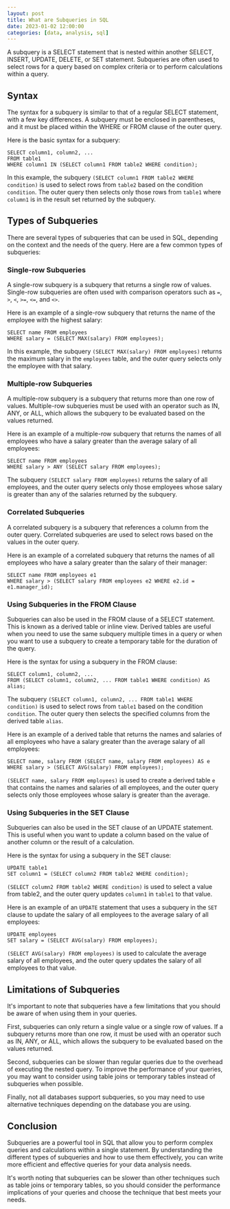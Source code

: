 ```yaml
---
layout: post
title: What are Subqueries in SQL
date: 2023-01-02 12:00:00
categories: [data, analysis, sql]
---
```


A subquery is a SELECT statement that is nested within another SELECT, INSERT, UPDATE, DELETE, or SET statement. Subqueries are often used to select rows for a query based on complex criteria or to perform calculations within a query.

## Syntax

The syntax for a subquery is similar to that of a regular SELECT statement, with a few key differences. A subquery must be enclosed in parentheses, and it must be placed within the WHERE or FROM clause of the outer query.

Here is the basic syntax for a subquery:

```
SELECT column1, column2, ...
FROM table1
WHERE column1 IN (SELECT column1 FROM table2 WHERE condition);
```

In this example, the subquery `(SELECT column1 FROM table2 WHERE condition)` is used to select rows from `table2` based on the condition `condition`. The outer query then selects only those rows from `table1` where `column1` is in the result set returned by the subquery.

## Types of Subqueries

There are several types of subqueries that can be used in SQL, depending on the context and the needs of the query. Here are a few common types of subqueries:

### Single-row Subqueries

A single-row subquery is a subquery that returns a single row of values. Single-row subqueries are often used with comparison operators such as `=`, `>`, `<`, `>=`, `<=`, and `<>`.

Here is an example of a single-row subquery that returns the name of the employee with the highest salary:

```
SELECT name FROM employees
WHERE salary = (SELECT MAX(salary) FROM employees);
```

In this example, the subquery `(SELECT MAX(salary) FROM employees)` returns the maximum salary in the `employees` table, and the outer query selects only the employee with that salary.

### Multiple-row Subqueries

A multiple-row subquery is a subquery that returns more than one row of values. Multiple-row subqueries must be used with an operator such as IN, ANY, or ALL, which allows the subquery to be evaluated based on the values returned.

Here is an example of a multiple-row subquery that returns the names of all employees who have a salary greater than the average salary of all employees:

```
SELECT name FROM employees
WHERE salary > ANY (SELECT salary FROM employees);
```

The subquery `(SELECT salary FROM employees)` returns the salary of all employees, and the outer query selects only those employees whose salary is greater than any of the salaries returned by the subquery.

### Correlated Subqueries

A correlated subquery is a subquery that references a column from the outer query. Correlated subqueries are used to select rows based on the values in the outer query.

Here is an example of a correlated subquery that returns the names of all employees who have a salary greater than the salary of their manager:

```
SELECT name FROM employees e1
WHERE salary > (SELECT salary FROM employees e2 WHERE e2.id = e1.manager_id);
```

### Using Subqueries in the FROM Clause

Subqueries can also be used in the FROM clause of a SELECT statement. This is known as a derived table or inline view. Derived tables are useful when you need to use the same subquery multiple times in a query or when you want to use a subquery to create a temporary table for the duration of the query.

Here is the syntax for using a subquery in the FROM clause:

```
SELECT column1, column2, ...
FROM (SELECT column1, column2, ... FROM table1 WHERE condition) AS alias;
```

The subquery `(SELECT column1, column2, ... FROM table1 WHERE condition)` is used to select rows from `table1` based on the condition `condition`. The outer query then selects the specified columns from the derived table `alias`.

Here is an example of a derived table that returns the names and salaries of all employees who have a salary greater than the average salary of all employees:

```
SELECT name, salary FROM (SELECT name, salary FROM employees) AS e
WHERE salary > (SELECT AVG(salary) FROM employees);
```

`(SELECT name, salary FROM employees)` is used to create a derived table `e` that contains the names and salaries of all employees, and the outer query selects only those employees whose salary is greater than the average.

### Using Subqueries in the SET Clause

Subqueries can also be used in the SET clause of an UPDATE statement. This is useful when you want to update a column based on the value of another column or the result of a calculation.

Here is the syntax for using a subquery in the SET clause:

```
UPDATE table1
SET column1 = (SELECT column2 FROM table2 WHERE condition);
```

`(SELECT column2 FROM table2 WHERE condition)` is used to select a value from table2, and the outer query updates `column1` in `table1` to that value.

Here is an example of an `UPDATE` statement that uses a subquery in the `SET` clause to update the salary of all employees to the average salary of all employees:

```
UPDATE employees
SET salary = (SELECT AVG(salary) FROM employees);
```

`(SELECT AVG(salary) FROM employees)` is used to calculate the average salary of all employees, and the outer query updates the salary of all employees to that value.

## Limitations of Subqueries

It's important to note that subqueries have a few limitations that you should be aware of when using them in your queries.

First, subqueries can only return a single value or a single row of values. If a subquery returns more than one row, it must be used with an operator such as IN, ANY, or ALL, which allows the subquery to be evaluated based on the values returned.

Second, subqueries can be slower than regular queries due to the overhead of executing the nested query. To improve the performance of your queries, you may want to consider using table joins or temporary tables instead of subqueries when possible.

Finally, not all databases support subqueries, so you may need to use alternative techniques depending on the database you are using.

## Conclusion
Subqueries are a powerful tool in SQL that allow you to perform complex queries and calculations within a single statement. By understanding the different types of subqueries and how to use them effectively, you can write more efficient and effective queries for your data analysis needs.

It's worth noting that subqueries can be slower than other techniques such as table joins or temporary tables, so you should consider the performance implications of your queries and choose the technique that best meets your needs.








